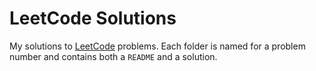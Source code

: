 # LeetCode Solutions
My solutions to [LeetCode](https://leetcode.com) problems. Each folder is named for a problem number and contains both a `README` and a solution.
